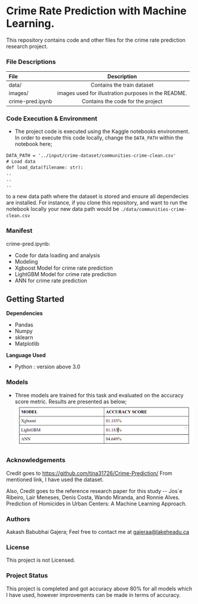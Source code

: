 # Crime Rate Prediction with Machine Learning.

This repository contains code and other files for the crime rate prediction research project.

### File Descriptions

| File | Description |
| :- | :-: |
| data/ | Contains the train dataset |
| images/ | images used for illustration purposes in the README. |
| crime-pred.ipynb | Contains the code for the project |

### Code Execution & Environment
* The project code is executed using the Kaggle notebooks environment. In order to execute this code locally, change the `DATA_PATH` within the notebook here;
```
DATA_PATH = '../input/crime-dataset/communities-crime-clean.csv'
# Load data
def load_data(filename: str):
..
..
..
```
to a new data path where the dataset is stored and ensure all dependecies are installed. For instance, if you clone this repository, and want to run the notebook locally your new data path would be 
`./data/communities-crime-clean.csv`

### Manifest
crime-pred.ipynb:
<div>
  <ul>
    <li> Code for data loading and analysis </li>
    <li> Modeling </li>
    <li> Xgboost Model for crime rate prediction </li>
    <li> LightGBM Model for crime rate prediction </li>
    <li> ANN for crime rate prediction </li>
  </ul>
  </div>
  
<h2>Getting Started</h2>
<b>Dependencies</b>
 <ul>
<li>Pandas</li>
<li>Numpy</li>
<li>sklearn</li>
<li>Matplotlib</li>
</ul>
<b>Language Used</b>
 <ul>
<li>Python : version above 3.0</li>
</ul>

### Models
* Three models are trained for this task and evaluated on the accuracy score metric. Results are presented as below;
![image.png](./images/results.png)

### Acknowledgements
Credit goes to https://github.com/tina31726/Crime-Prediction/
From mentioned link, I have used the dataset.

Also, Credit goes to the reference research paper for this study -- Jos´e Ribeiro, Lair Meneses, Denis Costa, Wando Miranda, and Ronnie
Alves. Prediction of Homicides in Urban Centers: A Machine Learning Approach.


### Authors
Aakash Babubhai Gajera;
Feel free to contact me at gajeraa@lakeheadu.ca

### License
This project is not Licensed.

### Project Status
This project is completed and got accuracy above 80% for all models which I have used, however improvements can be made in terms of accuracy.

